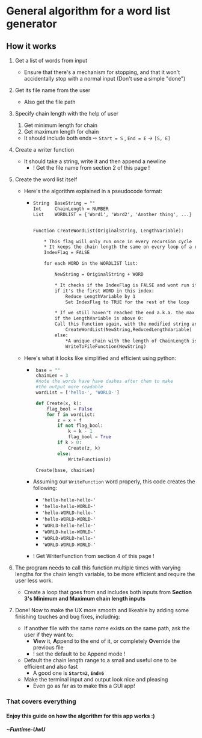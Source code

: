 # General algorithm for a word list generator

## How it works

1. Get a list of words from input

   * Ensure that there's a mechanism for stopping, and that it won't accidentally stop with a normal input (Don't use a simple "done")
2. Get its file name from the user

   * Also get the file path
3. Specify chain length with the help of user

   1. Get minimum length for chain
   2. Get maximum length for chain

   * It should include both ends  ⇨  `Start = S` , `End = E`  →  `[S, E]`
4. Create a writer function

   * It should take a string, write it and then append a newline
     * ! Get the file name from section 2 of this page !
5. Create the word list itself

   * Here's the algorithm explained in a pseudocode format:

     * ``` txt
       String  BaseString = ""
       Int     ChainLength = NUMBER
       List    WORDLIST = {'Word1', 'Word2', 'Another thing', ...}


       Function CreateWordList(OriginalString, LengthVariable):

           * This flag will only run once in every recursion cycle
           * It keeps the chain length the same on every loop of a recursion
           IndexFlag = FALSE

           for each WORD in the WORDLIST list:

               NewString = OriginalString + WORD

               * It checks if the IndexFlag is FALSE and wont run if it's TRUE
               if it's the first WORD in this index:
                   Reduce LengthVariable by 1
                   Set IndexFlag to TRUE for the rest of the loop

               * If we still haven't reached the end a.k.a. the max chain length
               if the LengthVariable is above 0:
               Call this function again, with the modified string and length:
                   CreateWordList(NewString,ReducedLengthVariable)
               else:
                   *A unique chain with the length of ChainLength is created
                   WriteToFileFunction(NewString)
       ```

   * Here's what it looks like simplified and efficient using python:

     * ```python
        base = ""
        chainLen = 3
        #note the words have have dashes after them to make
        #the output more readable
        wordList = ['hello-', 'WORLD-']

        def Create(x, k):
            flag_bool = False
            for f in wordList:
                z = x + f
                if not flag_bool:
                    k = k - 1
                    flag_bool = True
                if k > 0:
                    Create(z, k)
                else:
                    WriteFunction(z)

        Create(base, chainLen)
       ```

     * Assuming our `WriteFunction` word properly, this code creates the following:
       * `'hello-hello-hello-'`
       * `'hello-hello-WORLD-'`
       * `'hello-WORLD-hello-'`
       * `'hello-WORLD-WORLD-'`
       * `'WORLD-hello-hello-'`
       * `'WORLD-hello-WORLD-'`
       * `'WORLD-WORLD-hello-'`
       * `'WORLD-WORLD-WORLD-'`
     * ! Get WriterFunction from section 4 of this page !
6. The program needs to call this function multiple times with varying lengths for the chain length variable, to be more efficient and require the user less work.

   * Create a loop that goes from and includes both inputs from **Section 3's Minimum and Maximum chain length inputs**
7. Done! Now to make the UX more smooth and likeable by adding some finishing touches and bug fixes, includnig:

   * If another file with the same name exists on the same path, ask the user if they want to:
     * **V**iew it, **A**ppend to the end of it, or completely **O**verride the previous file
     * ! set the default to be Append mode !
   * Default the chain length range to a small and useful one to be efficient and also fast
     * A good one is **`Start=2`, `End=6`**
   * Make the terminal input and output look nice and pleasing
     * Even go as far as to make this a GUI app!

### That covers everything

#### Enjoy this guide on how the algorithm for this app works :)

##### ~Funtime-UwU
